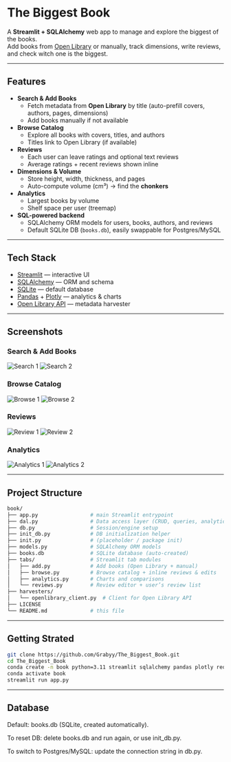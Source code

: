 # The Biggest Book

A **Streamlit + SQLAlchemy** web app to manage and explore the biggest of the books.  
Add books from [Open Library](https://openlibrary.org/) or manually, track dimensions, write reviews, 
and check witch one is the biggest.

---

## Features

- **Search & Add Books**
  - Fetch metadata from **Open Library** by title (auto-prefill covers, authors, pages, dimensions)
  - Add books manually if not available
- **Browse Catalog**
  - Explore all books with covers, titles, and authors
  - Titles link to Open Library (if available)
- **Reviews**
  - Each user can leave ratings and optional text reviews
  - Average ratings + recent reviews shown inline
- **Dimensions & Volume**
  - Store height, width, thickness, and pages
  - Auto-compute volume (cm³) → find the **chonkers**
- **Analytics**
  - Largest books by volume
  - Shelf space per user (treemap)
- **SQL-powered backend**
  - SQLAlchemy ORM models for users, books, authors, and reviews
  - Default SQLite DB (`books.db`), easily swappable for Postgres/MySQL

---

## Tech Stack

- [Streamlit](https://streamlit.io/) — interactive UI
- [SQLAlchemy](https://www.sqlalchemy.org/) — ORM and schema
- [SQLite](https://sqlite.org) — default database
- [Pandas](https://pandas.pydata.org/) + [Plotly](https://plotly.com/python/) — analytics & charts
- [Open Library API](https://openlibrary.org/developers/api) — metadata harvester

---

## Screenshots

### Search & Add Books
![Search 1](./screenshots/Search_1.png)
![Search 2](./screenshots/Search_2.png)

### Browse Catalog
![Browse 1](./screenshots/Browse_1.png)
![Browse 2](./screenshots/Browse_2.png)

### Reviews
![Review 1](./screenshots/Rewiew_1.png)
![Review 2](./screenshots/Rewiew_2.png)

### Analytics
![Analytics 1](./screenshots/Analytic_1.png)
![Analytics 2](./screenshots/Analytic_2.png)

---

## Project Structure

```bash
book/
├── app.py                 # main Streamlit entrypoint
├── dal.py                 # Data access layer (CRUD, queries, analytics SQL)
├── db.py                  # Session/engine setup
├── init_db.py             # DB initialization helper
├── init.py                # (placeholder / package init)
├── models.py              # SQLAlchemy ORM models
├── books.db               # SQLite database (auto-created)
├── tabs/                  # Streamlit tab modules
│   ├── add.py             # Add books (Open Library + manual)
│   ├── browse.py          # Browse catalog + inline reviews & edits
│   ├── analytics.py       # Charts and comparisons
│   └── reviews.py         # Review editor + user’s review list
├── harvesters/
│   └── openlibrary_client.py  # Client for Open Library API
├── LICENSE
└── README.md              # this file
```

---

## Getting Strated

```bash
git clone https://github.com/Grabyy/The_Biggest_Book.git
cd The_Biggest_Book
conda create -n book python=3.11 streamlit sqlalchemy pandas plotly requests
conda activate book
streamlit run app.py
```
---

## Database

Default: books.db (SQLite, created automatically).

To reset DB: delete books.db and run again, or use init_db.py.

To switch to Postgres/MySQL: update the connection string in db.py.
